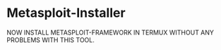 # Metasploit-Installer
NOW INSTALL METASPLOIT-FRAMEWORK IN TERMUX WITHOUT ANY PROBLEMS WITH THIS TOOL.
